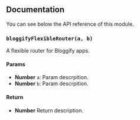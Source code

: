 ## Documentation

You can see below the API reference of this module.

### `bloggifyFlexibleRouter(a, b)`
A flexible router for Bloggify apps.

#### Params
- **Number** `a`: Param descrpition.
- **Number** `b`: Param descrpition.

#### Return
- **Number** Return description.

